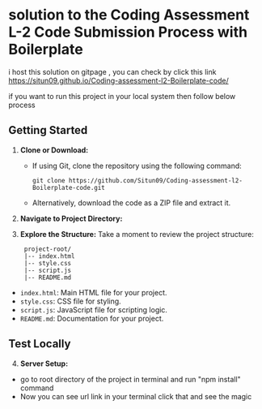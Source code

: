 # solution to the Coding Assessment L-2 Code Submission Process with Boilerplate

i host this solution on gitpage , you can check by click this link https://situn09.github.io/Coding-assessment-l2-Boilerplate-code/

if you want to run this project in your local system then follow below process

## Getting Started

1. **Clone or Download:**
   - If using Git, clone the repository using the following command:
     ```
     git clone https://github.com/Situn09/Coding-assessment-l2-Boilerplate-code.git
     ```
   - Alternatively, download the code as a ZIP file and extract it.

2. **Navigate to Project Directory:**

3. **Explore the Structure:**
Take a moment to review the project structure:

        project-root/
        |-- index.html
        |-- style.css
        |-- script.js
        |-- README.md
- `index.html`: Main HTML file for your project.
- `style.css`: CSS file for styling.
- `script.js`: JavaScript file for scripting logic.
- `README.md`: Documentation for your project.
  

## Test Locally

4. **Server Setup:**
- go to root directory of the project in terminal and run "npm install" command
- Now you can see url link in your terminal click that and see the magic








